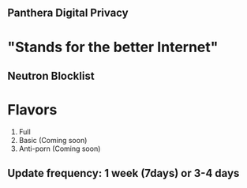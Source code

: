## Panthera Digital Privacy
# "Stands for the better Internet"

## Neutron Blocklist
# Flavors
1. Full
2. Basic (Coming soon)
3. Anti-porn (Coming soon)

## Update frequency: 1 week (7days) or 3-4 days
